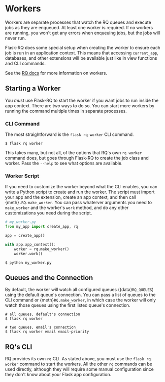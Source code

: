 # Workers

Workers are separate processes that watch the RQ queues and execute jobs as they
are enqueued. At least one worker is required. If no workers are running, you
won't get any errors when enqueuing jobs, but the jobs will never run.

Flask-RQ does some special setup when creating the worker to ensure each job is
run in an application context. This means that accessing `current_app`,
databases, and other extensions will be available just like in view functions
and CLI commands.

See the [RQ docs] for more information on workers.

[RQ docs]: https://python-rq.org/

## Starting a Worker

You _must_ use Flask-RQ to start the worker if you want jobs to run inside the
app context. There are two ways to do so. You can start more workers by running
the command multiple times in separate processes.

### CLI Command

The most straightforward is the `flask rq worker` CLI command.

```
$ flask rq worker
```

This takes many, but not all, of the options that RQ's own `rq worker` command
does, but goes through Flask-RQ to create the job class and worker. Pass the
`--help` to see what options are available.

### Worker Script

If you need to customize the worker beyond what the CLI enables, you can write a
Python script to create and run the worker. The script must import your app and
the extension, create an app context, and then call {meth}`.RQ.make_worker`.
You can pass whaterver arguments you need to `make_worker` and the worker's
`work` method, and do any other customizations you need during the script.

```python
# my_worker.py
from my_app import create_app, rq

app = create_app()

with app.app_context():
    worker = rq.make_worker()
    worker.work()
```

```
$ python my_worker.py
```

## Queues and the Connection

By default, the worker will watch all configured queues ({data}`RQ_QUEUES`)
using the default queue's connection. You can pass a list of queues to the CLI
command or {meth}`RQ.make_worker`, in which case the worker will only watch
those queues using the first listed queue's connection.

```
# all queues, default's connection
$ flask rq worker

# two queues, email's connection
$ flask rq worker email email-priority
```

## RQ's CLI

RQ provides its own `rq` CLI. As stated above, you must use the
`flask rq worker` command to start the workers. All the other `rq` commands can
be used directly, although they will require some manual configuration since
they don't know about your Flask app configuration.
